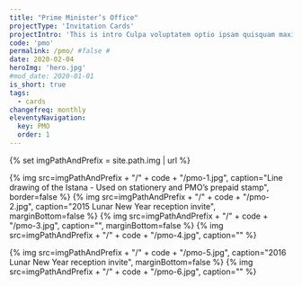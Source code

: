```yaml
---
title: "Prime Minister’s Office"
projectType: 'Invitation Cards'
projectIntro: 'This is intro Culpa voluptatem optio ipsam quisquam maxime nihil nisi reprehenderit nam labore quo animi, autem adipisci explicabo fugit exercitationem deserunt nobis minima magni tempora eum est aliquid. Reiciendis accusamus nam voluptatum dicta tenetur'
code: 'pmo'
permalink: /pmo/ #false #
date: 2020-02-04
heroImg: 'hero.jpg'
#mod_date: 2020-01-01
is_short: true
tags: 
  - cards
changefreq: monthly
eleventyNavigation:
  key: PMO
  order: 1
---
```

{% set imgPathAndPrefix = site.path.img | url %}

{% img src=imgPathAndPrefix + "/" + code + "/pmo-1.jpg", caption="Line drawing of the Istana - Used on stationery and PMO’s prepaid stamp", border=false %}
{% img src=imgPathAndPrefix + "/" + code + "/pmo-2.jpg", caption="2015 Lunar New Year reception invite", marginBottom=false %}
{% img src=imgPathAndPrefix + "/" + code + "/pmo-3.jpg", caption="", marginBottom=false %}
{% img src=imgPathAndPrefix + "/" + code + "/pmo-4.jpg", caption="" %}

{% img src=imgPathAndPrefix + "/" + code + "/pmo-5.jpg", caption="2016 Lunar New Year reception invite", marginBottom=false %}
{% img src=imgPathAndPrefix + "/" + code + "/pmo-6.jpg", caption="" %}